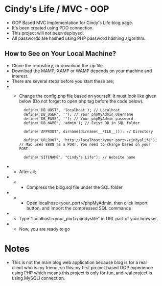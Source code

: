 # Cindy's Life / MVC - OOP
* OOP Based MVC Implementation for Cindy's Life blog page.
* It's been created using PDO connection.
* This project will not been deployed.
* All passwords are hashed using PHP password hashing algorithm.

## How to See on Your Local Machine?
* Clone the repository, or download the zip file.
* Download the MAMP, XAMP or WAMP depends on your machine and interest.
* There are several steps before you start these are;
* * Change the config.php file based on yourself. It must look like given below (Do not forget to open php tag before the code below).

          define('DB_HOST', 'localhost'); // Localhost
          define('DB_USER', ''); // Your phpMyAdmin Username
          define('DB_PASS', ''); // Your phpMyAdmin password
          define('DB_NAME', 'admin'); // Exist DB in SQL folder

          define('APPROOT', dirname(dirname(__FILE__))); // Directory

          define('URLROOT', 'http://localhost:<your_port>/cindyslife'); // Mac uses 8888 as a PORT, You need to change based on your PORT.

          define('SITENAME', "Cindy's Life"); // Website name

* * After all;
* * * Compress the blog.sql file under the SQL folder
* * * Open localhost:<your_port>/phpMyAdmin, then click import button, and import the compressed SQL commands
* * Type "localhost:<your_port>/cindyslife" in URL part of your browser.
* * Now, you are ready to go

# Notes

  * This is not the main blog web application because blog is for a real client who is my friend, so this my first project based OOP experience using PHP which means this project is only for fun, and real project is using MySQLi connection.
